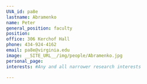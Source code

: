 ```yaml
---
UVA_id: pa8e
lastname: Abramenko
name: Peter
general_position: faculty
position:
office: 306 Kerchof Hall
phone: 434-924-4162
email: pa8e@virginia.edu
image: __SITE_URL__/img/people/Abramenko.jpg
personal_page:
interests: #Any and all narrower research interests

---
```

